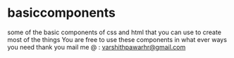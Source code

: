 # basiccomponents
some of the basic components of css and html that you can use to create most of the things
You are  free to use these components in what ever ways you need 
thank you
mail me  @ : varshithpawarhr@gmail.com
